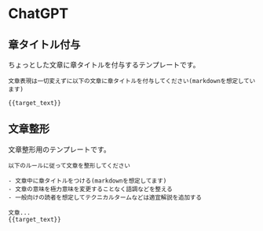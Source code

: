 # ChatGPT

## 章タイトル付与

ちょっとした文章に章タイトルを付与するテンプレートです。

```
文章表現は一切変えずに以下の文章に章タイトルを付与してください(markdownを想定しています)

{{target_text}}
```

## 文章整形

文章整形用のテンプレートです。

```
以下のルールに従って文章を整形してください

- 文章中に章タイトルをつける(markdownを想定してます)
- 文章の意味を極力意味を変更することなく語調などを整える
- 一般向けの読者を想定してテクニカルタームなどは適宜解説を追加する

文章...
{{target_text}}
```
